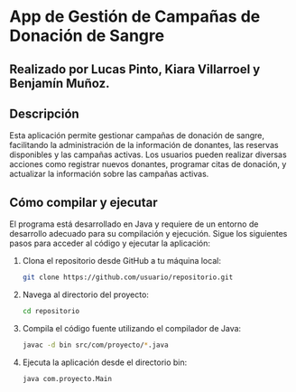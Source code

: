 # App de Gestión de Campañas de Donación de Sangre
## Realizado por Lucas Pinto, Kiara Villarroel y Benjamín Muñoz.

## Descripción
Esta aplicación permite gestionar campañas de donación de sangre, facilitando la administración de la información de donantes, las reservas disponibles y las campañas activas. Los usuarios pueden realizar diversas acciones como registrar nuevos donantes, programar citas de donación, y actualizar la información sobre las campañas activas.

## Cómo compilar y ejecutar
El programa está desarrollado en Java y requiere de un entorno de desarrollo adecuado para su compilación y ejecución. Sigue los siguientes pasos para acceder al código y ejecutar la aplicación:

1. Clona el repositorio desde GitHub a tu máquina local:
    ```bash
    git clone https://github.com/usuario/repositorio.git
    ```

2. Navega al directorio del proyecto:
    ```bash
    cd repositorio
    ```

3. Compila el código fuente utilizando el compilador de Java:
    ```bash
    javac -d bin src/com/proyecto/*.java
    ```

4. Ejecuta la aplicación desde el directorio bin:
    ```bash
    java com.proyecto.Main
    ```
